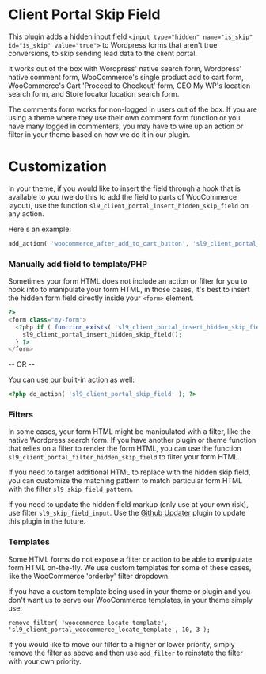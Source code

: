 # Client Portal Skip Field

This plugin adds a hidden input field `<input type="hidden" name="is_skip" id="is_skip" value="true">` to Wordpress forms that aren't true conversions, to skip sending lead data to the client portal.

It works out of the box with Wordpress' native search form, Wordpress' native comment form, WooCommerce's single product add to cart form, WooCommerce's Cart 'Proceed to Checkout' form, GEO My WP's location search form, and Store locator location search form.

The comments form works for non-logged in users out of the box.  If you are using a theme where they use their own comment form function or you have many logged in commenters, you may have to wire up an action or filter in your theme based on how we do it in our plugin.

# Customization
In your theme, if you would like to insert the field through a hook that is available to you (we do this to add the field to parts of WooCommerce layout), use the function `sl9_client_portal_insert_hidden_skip_field` on any action.

Here's an example:

```php
add_action( 'woocommerce_after_add_to_cart_button', 'sl9_client_portal_insert_hidden_skip_field' );
```

### Manually add field to template/PHP

Sometimes your form HTML does not include an action or filter for you to hook into to manipulate your form HTML, in those cases, it's best to insert the hidden form field directly inside your `<form>` element.

```php
?>
<form class="my-form">
  <?php if ( function_exists( 'sl9_client_portal_insert_hidden_skip_field' ) ) {
    sl9_client_portal_insert_hidden_skip_field();
  } ?>
</form>
```

-- OR --

You can use our built-in action as well:

```php
<?php do_action( 'sl9_client_portal_skip_field' ); ?>
```

### Filters

In some cases, your form HTML might be manipulated with a filter, like the native Wordpress search form. If you have another plugin or theme function that relies on a filter to render the form HTML, you can use the function `sl9_client_portal_filter_hidden_skip_field` to filter your form HTML.

If you need to target additional HTML to replace with the hidden skip field, you can customize the matching pattern to match particular form HTML with the filter `sl9_skip_field_pattern`.

If you need to update the hidden field markup (only use at your own risk), use filter `sl9_skip_field_input`. Use the <a href="https://github.com/afragen/github-updater" target="_blank">Github Updater</a> plugin to update this plugin in the future.

### Templates

Some HTML forms do not expose a filter or action to be able to manipulate form HTML on-the-fly. We use custom templates for some of these cases, like the WooCommerce 'orderby' filter dropdown.

If you have a custom template being used in your theme or plugin and you don't want us to serve our WooCommerce templates, in your theme simply use:

```
remove_filter( 'woocommerce_locate_template',  'sl9_client_portal_woocommerce_locate_template', 10, 3 );
```

If you would like to move our filter to a higher or lower priority, simply remove the filter as above and then use `add_filter` to reinstate the filter with your own priority.
